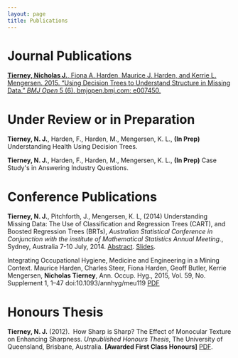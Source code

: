 ```yaml
---
layout: page
title: Publications
---
```


# Journal Publications

[**Tierney, Nicholas J.**, Fiona A. Harden, Maurice J. Harden, and Kerrie L. Mengersen. 2015. “Using Decision Trees to Understand Structure in Missing Data.” _BMJ Open_ 5 (6). bmjopen.bmj.com: e007450.](http://bmjopen.bmj.com/content/5/6/e007450.full)


# Under Review or in Preparation

**Tierney, N. J.**, Harden, F., Harden, M., Mengersen, K. L., **(In Prep)** Understanding Health Using Decision Trees.

**Tierney, N. J.**, Harden, F., Harden, M., Mengersen, K. L., **(In Prep)** Case Study's in Answering Industry Questions.

# Conference Publications

**Tierney, N. J.**, Pitchforth, J., Mengersen, K. L, (2014) Understanding Missing Data: The Use of Classification and Regression Trees (CART), and Boosted Regression Trees (BRTs), _Australian Statistical Conference in Conjunction with the institute of Mathematical Statistics Annual Meeting._, Sydney, Australia 7-10 July, 2014. [Abstract](https://drive.google.com/file/d/0B3vC_840Tbilajh2cFN4WU12VG8/view?usp=sharing). [Slides](https://drive.google.com/file/d/0B3vC_840TbilMEQwS2RRS3kwcVE/view).

Integrating Occupational Hygiene, Medicine and Engineering in a Mining Context. Maurice Harden, Charles Steer, Fiona Harden, Geoff Butler, Kerrie Mengersen, **Nicholas Tierney**, Ann. Occup. Hyg., 2015, Vol. 59, No. Supplement 1, 1–47 doi:10.1093/annhyg/meu119 [PDF](http://annhyg.oxfordjournals.org/content/59/suppl_1/1.full.pdf?etoc%20)

# Honours Thesis

**Tierney, N. J.** (2012).  How Sharp is Sharp? The Effect of Monocular Texture on Enhancing Sharpness. _Unpublished Honours Thesis_, The University of Queensland, Brisbane, Australia. **[Awarded First Class Honours]** [PDF](https://drive.google.com/file/d/0B3vC_840TbilT3d3c0VDUjBRbUE/view).
